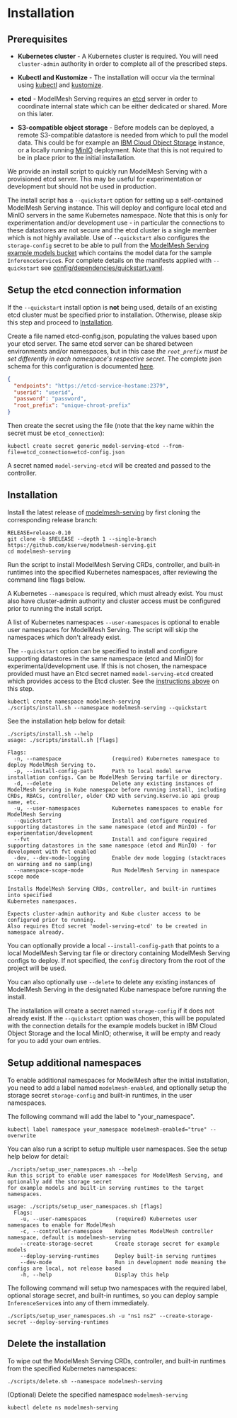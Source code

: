 # Installation

## Prerequisites

- **Kubernetes cluster** - A Kubernetes cluster is required. You will need `cluster-admin` authority in order to complete all of the prescribed steps.

- **Kubectl and Kustomize** - The installation will occur via the terminal using [kubectl](https://kubernetes.io/docs/tasks/tools/#kubectl) and [kustomize](https://kubectl.docs.kubernetes.io/installation/kustomize/).

- **etcd** - ModelMesh Serving requires an [etcd](https://etcd.io/) server in order to coordinate internal state which can be either dedicated or shared. More on this later.

- **S3-compatible object storage** - Before models can be deployed, a remote S3-compatible datastore is needed from which to pull the model data. This could be for example an [IBM Cloud Object Storage](https://www.ibm.com/cloud/object-storage) instance, or a locally running [MinIO](https://github.com/minio/minio) deployment. Note that this is not required to be in place prior to the initial installation.

We provide an install script to quickly run ModelMesh Serving with a provisioned etcd server. This may be useful for experimentation or development but should not be used in production.

The install script has a `--quickstart` option for setting up a self-contained ModelMesh Serving instance. This will deploy and configure local etcd and MinIO servers in the same Kubernetes namespace. Note that this is only for experimentation and/or development use - in particular the connections to these datastores are not secure and the etcd cluster is a single member which is not highly available. Use of `--quickstart` also configures the `storage-config` secret to be able to pull from the [ModelMesh Serving example models bucket](../example-models.md) which contains the model data for the sample `InferenceService`s. For complete details on the manifests applied with `--quickstart` see [config/dependencies/quickstart.yaml](https://github.com/kserve/modelmesh-serving/blob/main/config/dependencies/quickstart.yaml).

## Setup the etcd connection information

If the `--quickstart` install option is **not** being used, details of an existing etcd cluster must be specified prior to installation. Otherwise, please skip this step and proceed to [Installation](#installation).

Create a file named etcd-config.json, populating the values based upon your etcd server. The same etcd server can be shared between environments and/or namespaces, but in this case _the `root_prefix` must be set differently in each namespace's respective secret_. The complete json schema for this configuration is documented [here](https://github.com/IBM/etcd-java/blob/master/etcd-json-schema.md).

```json
{
  "endpoints": "https://etcd-service-hostame:2379",
  "userid": "userid",
  "password": "password",
  "root_prefix": "unique-chroot-prefix"
}
```

Then create the secret using the file (note that the key name within the secret must be `etcd_connection`):

```shell
kubectl create secret generic model-serving-etcd --from-file=etcd_connection=etcd-config.json
```

A secret named `model-serving-etcd` will be created and passed to the controller.

## Installation

Install the latest release of [modelmesh-serving](https://github.com/kserve/modelmesh-serving) by first cloning the corresponding release branch:

```shell
RELEASE=release-0.10
git clone -b $RELEASE --depth 1 --single-branch https://github.com/kserve/modelmesh-serving.git
cd modelmesh-serving
```

Run the script to install ModelMesh Serving CRDs, controller, and built-in runtimes into the specified Kubernetes namespaces, after reviewing the command line flags below.

A Kubernetes `--namespace` is required, which must already exist. You must also have cluster-admin authority and cluster access must be configured prior to running the install script.

A list of Kubernetes namespaces `--user-namespaces` is optional to enable user namespaces for ModelMesh Serving. The script will skip the namespaces which don't already exist.

The `--quickstart` option can be specified to install and configure supporting datastores in the same namespace (etcd and MinIO) for experimental/development use. If this is not chosen, the namespace provided must have an Etcd secret named `model-serving-etcd` created which provides access to the Etcd cluster. See the [instructions above](#setup-the-etcd-connection-information) on this step.

```shell
kubectl create namespace modelmesh-serving
./scripts/install.sh --namespace modelmesh-serving --quickstart
```

See the installation help below for detail:

```shell
./scripts/install.sh --help
usage: ./scripts/install.sh [flags]

Flags:
  -n, --namespace                (required) Kubernetes namespace to deploy ModelMesh Serving to.
  -p, --install-config-path      Path to local model serve installation configs. Can be ModelMesh Serving tarfile or directory.
  -d, --delete                   Delete any existing instances of ModelMesh Serving in Kube namespace before running install, including CRDs, RBACs, controller, older CRD with serving.kserve.io api group name, etc.
  -u, --user-namespaces          Kubernetes namespaces to enable for ModelMesh Serving
  --quickstart                   Install and configure required supporting datastores in the same namespace (etcd and MinIO) - for experimentation/development
  --fvt                          Install and configure required supporting datastores in the same namespace (etcd and MinIO) - for development with fvt enabled
  -dev, --dev-mode-logging       Enable dev mode logging (stacktraces on warning and no sampling)
  --namespace-scope-mode         Run ModelMesh Serving in namespace scope mode

Installs ModelMesh Serving CRDs, controller, and built-in runtimes into specified
Kubernetes namespaces.

Expects cluster-admin authority and Kube cluster access to be configured prior to running.
Also requires Etcd secret 'model-serving-etcd' to be created in namespace already.
```

You can optionally provide a local `--install-config-path` that points to a local ModelMesh Serving tar file or directory containing ModelMesh Serving configs to deploy. If not specified, the `config` directory from the root of the project will be used.

You can also optionally use `--delete` to delete any existing instances of ModelMesh Serving in the designated Kube namespace before running the install.

The installation will create a secret named `storage-config` if it does not already exist. If the `--quickstart` option was chosen, this will be populated with the connection details for the example models bucket in IBM Cloud Object Storage and the local MinIO; otherwise, it will be empty and ready for you to add your own entries.

## Setup additional namespaces

To enable additional namespaces for ModelMesh after the initial installation, you need to add a label named `modelmesh-enabled`, and optionally setup the storage secret `storage-config` and built-in runtimes, in the user namespaces.

The following command will add the label to "your_namespace".

```shell
kubectl label namespace your_namespace modelmesh-enabled="true" --overwrite
```

You can also run a script to setup multiple user namespaces. See the setup help below for detail:

```shell
./scripts/setup_user_namespaces.sh --help
Run this script to enable user namespaces for ModelMesh Serving, and optionally add the storage secret
for example models and built-in serving runtimes to the target namespaces.

usage: ./scripts/setup_user_namespaces.sh [flags]
  Flags:
    -u, --user-namespaces         (required) Kubernetes user namespaces to enable for ModelMesh
    -c, --controller-namespace    Kubernetes ModelMesh controller namespace, default is modelmesh-serving
    --create-storage-secret       Create storage secret for example models
    --deploy-serving-runtimes     Deploy built-in serving runtimes
    --dev-mode                    Run in development mode meaning the configs are local, not release based
    -h, --help                    Display this help
```

The following command will setup two namespaces with the required label, optional storage secret, and built-in runtimes, so you can deploy sample `InferenceService`s into any of them immediately.

```shell
./scripts/setup_user_namespaces.sh -u "ns1 ns2" --create-storage-secret --deploy-serving-runtimes
```

## Delete the installation

To wipe out the ModelMesh Serving CRDs, controller, and built-in runtimes from the specified Kubernetes namespaces:

```shell
./scripts/delete.sh --namespace modelmesh-serving
```

(Optional) Delete the specified namespace `modelmesh-serving`

```
kubectl delete ns modelmesh-serving
```
